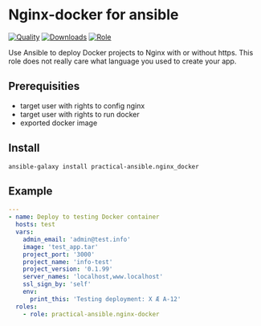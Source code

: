 # Nginx-docker for ansible

[![Quality](https://img.shields.io/ansible/quality/48591.svg)](https://galaxy.ansible.com/practical-ansible/nginx_docker)
[![Downloads](https://img.shields.io/ansible/role/d/48591.svg)](https://galaxy.ansible.com/practical-ansible/nginx_docker)
[![Role](https://img.shields.io/ansible/role/48591)](https://galaxy.ansible.com/practical-ansible/nginx_docker)

Use Ansible to deploy Docker projects to Nginx with or without https. This role does not really care what language you used to create your app.

## Prerequisities

* target user with rights to config nginx
* target user with rights to run docker
* exported docker image

## Install

```shell
ansible-galaxy install practical-ansible.nginx_docker
```

## Example

```yaml
---
- name: Deploy to testing Docker container
  hosts: test
  vars:
    admin_email: 'admin@test.info'
    image: 'test_app.tar'
    project_port: '3000'
    project_name: 'info-test'
    project_version: '0.1.99'
    server_names: 'localhost,www.localhost'
    ssl_sign_by: 'self'
    env:
      print_this: 'Testing deployment: X Æ A-12'
  roles:
    - role: practical-ansible.nginx-docker
```
